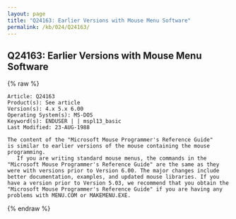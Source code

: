 ```yaml
---
layout: page
title: "Q24163: Earlier Versions with Mouse Menu Software"
permalink: /kb/024/Q24163/
---
```


## Q24163: Earlier Versions with Mouse Menu Software

{% raw %}

	Article: Q24163
	Product(s): See article
	Version(s): 4.x 5.x 6.00
	Operating System(s): MS-DOS
	Keyword(s): ENDUSER | | mspl13_basic
	Last Modified: 23-AUG-1988
	
	The content of the "Microsoft Mouse Programmer's Reference Guide"
	is similar to earlier versions of the mouse containing the mouse
	programming.
	   If you are writing standard mouse menus, the commands in the
	"Microsoft Mouse Programmer's Reference Guide" are the same as they
	were with versions prior to Version 6.00. The major changes include
	better documentation, examples, and updated mouse libraries. If you
	have a version prior to Version 5.03, we recommend that you obtain the
	"Microsoft Mouse Programmer's Reference Guide" if you are having any
	problems with MENU.COM or MAKEMENU.EXE.

{% endraw %}
